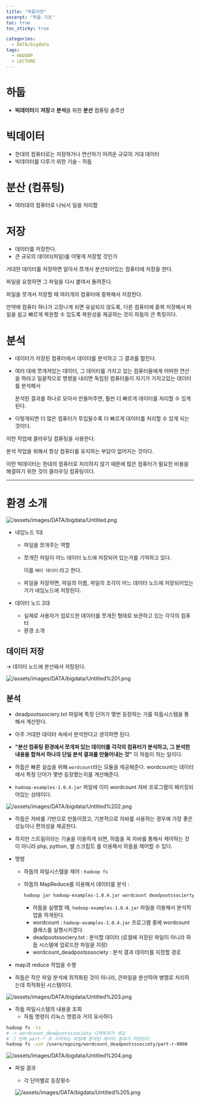 ```yaml
---
title: "하둡이란"
excerpt: "하둡 기초"
toc: true
toc_sticky: true

categories:
  - DATA/bigdata
tags:
  - HADOOP
  - LECTURE
---
```


# 하둡

- **빅데이터**의 **저장**과 **분석**을 위한 **분산** 컴퓨팅 솔루션

# 빅데이터

- 한대의 컴퓨터로는 저장하거나 연산하기 어려운 규모의 거대 데이터
- 빅데이터를 다루기 위한 기술 - 하둡

# 분산 (컴퓨팅)

- 여러대의 컴퓨터로 나눠서 일을 처리함

# 저장

- 데이터를 저장한다.
- 큰 규모의 데이터(파일)를 어떻게 저장할 것인가

거대한 데이터를 저장하면 알아서 쪼개서 분산되어있는 컴퓨터에 저장을 한다.

파일을 요청하면 그 파일을 다시 붙여서 돌려준다.

파일을 쪼개서 저장할 때 여러개의 컴퓨터에 중복해서 저장한다.

만약에 컴퓨터 하나가 고장나게 되면 유실되지 않도록, 다른 컴퓨터에 중복 저장해서 파일을 쉽고 빠르게 복원할 수 있도록 복원성을 제공하는 것이 하둡의 큰 특징이다.

# 분석

- 데이터가 저장된 컴퓨터에서 데이터를 분석하고 그 결과를 합친다.

- 여러 대에 쪼개져있는 데이터, 그 데이터를 가지고 있는 컴퓨터들에게 어떠한 연산을 하라고 일괄적으로 명령을 내리면 독립된 컴퓨터들이 자기가 가지고있는 데이터를 분석해서

  분석된 결과를 하나로 모아서 만들어주면, 훨씬 더 빠르게 데이터를 처리할 수 있게 된다.

- 이렇게되면 더 많은 컴퓨터가 투입될수록 더 빠르게 데이터를 처리할 수 있게 되는 것이다.

이런 작업에 클라우딩 컴퓨팅을 사용한다.

분석 작업을 위해서 항상 컴퓨터를 유지하는 부담이 없어지는 것이다.

이런 빅데이터는 한대의 컴퓨터로 처리하지 않기 때문에 많은 컴퓨터가 필요한 비용을 해결하기 위한 것이 클라우딩 컴퓨팅이다.

---

# 환경 소개

![/assets/images/DATA/bigdata/Untitled.png](/assets/images/DATA/bigdata/Untitled.png)

- 네임노드 1대

  - 파일을 쪼개주는 역할

  - 쪼개진 파일이 어느 데이터 노드에 저장되어 있는가를 기억하고 있다.

    이를 `메타 데이터` 라고 한다.

  - 파일을 저장하면, 파일의 이름, 파일의 조각이 어느 데이터 노드에 저장되어있는가가 네임노드에 저장된다.

- 데이터 노드 2대

  - 실제로 사용자가 업로드한 데이터를 쪼개진 형태로 보관하고 있는 각각의 컴퓨터
  - 환경 소개

## 데이터 저장

→ 데이터 노드에 분산돼서 저장된다.

![/assets/images/DATA/bigdata/Untitled%201.png](/assets/images/DATA/bigdata/Untitled%201.png)

## 분석

- deadpootssociery.txt 파일에 특정 단어가 몇번 등장하는 가를 하둡시스템을 통해서 계산한다.
- 아주 거대한 데이터 속에서 분석한다고 생각하면 된다.
- **"분산 컴퓨팅 환경에서 쪼개져 있는 데이터를 각각의 컴퓨터가 분석하고, 그 분석한 내용을 합쳐서 하나의 단일 분석 결과를 만들어내는 것"** 이 하둡이 하는 일이다.

- 하둡은 빠른 실습을 위해 `wordcount`라는 모듈을 제공해준다.  wordcount는 데이터에서 특정 단어가 몇번 등장했는지를 계산해준다.
- `hadoop-examples-1.0.4.jar` 파일에 이미 wordcount 자바 프로그램이 패키징되어있는 상태이다.

![/assets/images/DATA/bigdata/Untitled%202.png](/assets/images/DATA/bigdata/Untitled%202.png)

- 하둡은 자바를 기반으로 만들어졌고, 기본적으로 자바를 사용하는 경우에 가장 좋은 성능이나 편의성을 제공한다.

- 하지만 스트림이라는 기술을 이용하게 되면, 하둡을 꼭 자바를 통해서 제어하는 것이 아니라 php, python, 쉘 스크립트 를 이용해서 하둡을 제어할 수 있다.

- 명령

  - 하둡의 파일시스템을 제어 : `hadoop fs`

  - 하둡의 MapReduce를 이용해서 데이터를 분석 :

    ```bash
    hadoop jar hadoop-examples-1.0.4.jar wordcount deadpootssocierty.txt wordcount_deadpootsssociety
    ```

    - 하둡을 실행할 때, `hadoop-examples-1.0.4.jar` 파일을 이용해서 분석작업을 하게된다.
    - wordcount : `hadoop-examples-1.0.4.jar` 프로그램 중에 wordcount 클래스를 실행시키겠다.
    - deadpootssociery.txt : 분석할 데이터 (로컬에 저장된 파일이 아니라 하둡 시스템에 업로드한 파일을 지정)
    - wordcount_deadpootsssociety : 분석 결과 데이터를 지정할 경로

- map과 reduce 작업을 수행

- 하둡은 작은 파일 분석에 최적화된 것이 아니라, 큰파일을 분산하여 병렬로 처리하는데 최적화된 시스템이다.

![/assets/images/DATA/bigdata/Untitled%203.png](/assets/images/DATA/bigdata/Untitled%203.png)

- 하둡 파일시스템의 내용을 조회
  - 하둡 명령이 리눅스 명령과 거의 유사하다

```bash
hadoop fs -ls
# -> wordcount_deadpootsssociety 디렉토리가 생김
# 그 안에 part-* 로 시작되는 파일에 분석된 데이터 결과가 저장된다.
hadoop fs -cat /usere/egoing/wordcount_deadpootsssociety/part-r-0000
```

![/assets/images/DATA/bigdata/Untitled%204.png](/assets/images/DATA/bigdata/Untitled%204.png)

- 파일 결과

  - 각 단어별로 등장횟수

  ![/assets/images/DATA/bigdata/Untitled%205.png](/assets/images/DATA/bigdata/Untitled%205.png)
